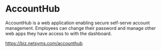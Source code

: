 AccountHub
======

AccountHub is a web application enabling secure self-serve account management. 
Employees can change their password and manage other web apps they have access 
to with the dashboard.

https://biz.netsyms.com/accounthub